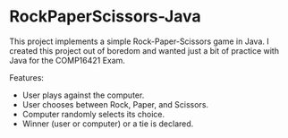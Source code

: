 # RockPaperScissors-Java

This project implements a simple Rock-Paper-Scissors game in Java. I created this project out of boredom and wanted just a bit of practice with Java for the COMP16421 Exam.

Features:
- User plays against the computer.
- User chooses between Rock, Paper, and Scissors.
- Computer randomly selects its choice.
- Winner (user or computer) or a tie is declared.
